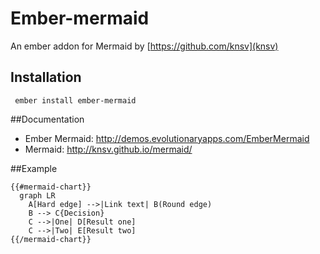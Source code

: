# Ember-mermaid

An ember addon for Mermaid by [https://github.com/knsv](knsv)


## Installation

     
     ember install ember-mermaid
     
     
##Documentation

- Ember Mermaid: <http://demos.evolutionaryapps.com/EmberMermaid>
- Mermaid: <http://knsv.github.io/mermaid/>


##Example

	{{#mermaid-chart}}
      graph LR
        A[Hard edge] -->|Link text| B(Round edge)
        B --> C{Decision}
        C -->|One| D[Result one]
        C -->|Two| E[Result two]
	{{/mermaid-chart}}
	

